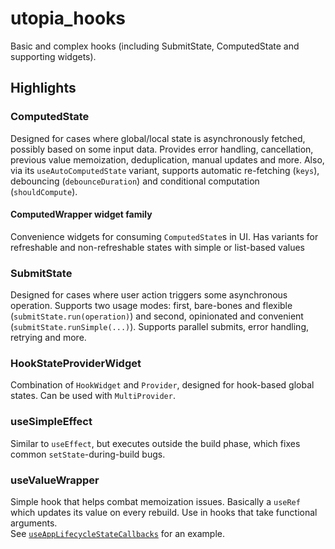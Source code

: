 # utopia_hooks

Basic and complex hooks (including SubmitState, ComputedState and supporting widgets).

## Highlights

### ComputedState

Designed for cases where global/local state is asynchronously fetched, possibly based on some input data. Provides error
handling, cancellation, previous value memoization, deduplication, manual updates and more. Also, via
its `useAutoComputedState` variant, supports automatic re-fetching (`keys`), debouncing (`debounceDuration`) and
conditional computation (`shouldCompute`).

#### ComputedWrapper widget family

Convenience widgets for consuming `ComputedState`s in UI. Has variants for refreshable and non-refreshable states with
simple or list-based values

### SubmitState

Designed for cases where user action triggers some asynchronous operation. Supports two usage modes: first, bare-bones
and flexible (`submitState.run(operation)`) and second, opinionated and convenient (`submitState.runSimple(...)`).
Supports parallel submits, error handling, retrying and more.

### HookStateProviderWidget

Combination of `HookWidget` and `Provider`, designed for hook-based global states. Can be used with `MultiProvider`.

### useSimpleEffect

Similar to `useEffect`, but executes outside the build phase, which fixes common `setState`-during-build bugs.

### useValueWrapper

Simple hook that helps combat memoization issues. Basically a `useRef` which updates its value on every rebuild. Use in
hooks that take functional arguments.  
See [`useAppLifecycleStateCallbacks`](lib/src/hook/misc/use_app_lifecycle_state_callbacks.dart) for an example.
